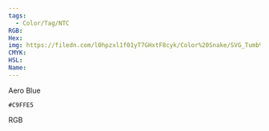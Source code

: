```yaml
---
tags:
  - Color/Tag/NTC
RGB:
Hex:
img: https://filedn.com/l0hpzxl1f01yT7GHxtF8cyk/Color%20Snake/SVG_Tumb%20Mass%20No%20Name/C9FFE5.svg
CMYK:
HSL:
Name:
---
```

Aero Blue
```palette
#C9FFE5
```
RGB
